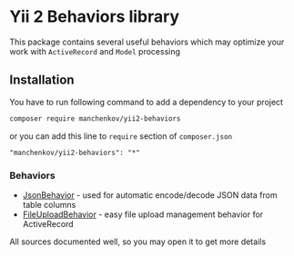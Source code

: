 # Yii 2 Behaviors library

This package contains several useful behaviors which may optimize your work with `ActiveRecord` and `Model` processing

## Installation

You have to run following command to add a dependency to your project

```bash
composer require manchenkov/yii2-behaviors
```

or you can add this line to `require` section of `composer.json`

```
"manchenkov/yii2-behaviors": "*"
```

### Behaviors

- [JsonBehavior](https://github.com/manchenkoff/yii2-behaviors/blob/master/src/JsonBehavior.php) - used for automatic encode/decode JSON data from table columns
- [FileUploadBehavior](https://github.com/manchenkoff/yii2-behaviors/blob/master/src/FileUploadBehavior.php) - easy file upload management behavior for ActiveRecord

All sources documented well, so you may open it to get more details
